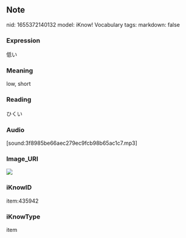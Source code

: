 ## Note
nid: 1655372140132
model: iKnow! Vocabulary
tags: 
markdown: false

### Expression
低い

### Meaning
low, short

### Reading
ひくい

### Audio
[sound:3f8985be66aec279ec9fcb98b65ac1c7.mp3]

### Image_URI
<img src="defcbc984fe69dca7854afe40296a3e8.jpg">

### iKnowID
item:435942

### iKnowType
item
